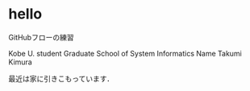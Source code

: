 # hello
GitHubフローの練習

Kobe U. student 
Graduate School of System Informatics
Name Takumi Kimura

最近は家に引きこもっています．
